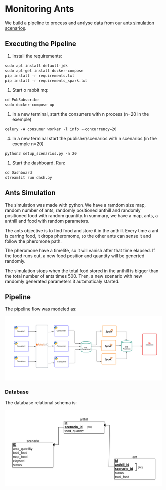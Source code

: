 # Monitoring Ants
We build a pipeline to process and analyse data from our [ants simulation scenarios](https://github.com/liviameinhardt/AntsSimulation/tree/main). 

## Executing the Pipeline

1. Install the requirements:
```
sudo apt install default-jdk 
sudo apt-get install docker-compose
pip install -r requirements.txt
pip install -r requirements_spark.txt
```

1. Start o rabbit mq:
```
cd PubSubscribe
sudo docker-compose up
```

1. In a new terminal, start the consumers with n process (n=20 in the exemple)
```
celery -A consumer worker -l info --concurrency=20
```

4. In a new terminal start the publisher/scenarios
with n scenarios (in the exemple n=20)
```
python3 setup_scenarios.py -n 20
```

1. Start the dashboard. Run:
```
cd Dashboard
streamlit run dash.py
```

## Ants Simulation

The simulation was made with python. We have a ramdom size map, random number of ants, randomly positioned anthill and randomly positioned food with random quantity. In summary, we have a map, ants, a anthill and food with random parameters. 

The ants objective is to find food and store it in the anthill. Every time a ant is carring food, it drops pheromome, so the other ants can sense it and follow the pheromone path.

The pheromone have a timelife, so it will vanish after that time elapsed. If the food runs out, a new food position and quantity will be generted randomly. 

The simulation stops when the total food stored in the anthill is bigger than the total number of ants times 500. Then, a new scenario with new randomly generated parameters it automaticaly started. 

## Pipeline

The pipeline flow was modeled as:

![](Models/PipelineModel.png)


### Database

The database relational schema is:

![](Models/relacional.png)

